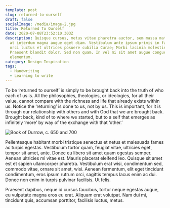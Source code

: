 ```yaml
---
template: post
slug: returned-to-ourself
draft: false
socialImage: /media/image-2.jpg
title: Returned To Ourself
date: 2020-07-08T23:52:10.303Z
description: Quisque cursus, metus vitae pharetra auctor, sem massa mattis sem,
  at interdum magna augue eget diam. Vestibulum ante ipsum primis in faucibus
  orci luctus et ultrices posuere cubilia Curae; Morbi lacinia molestie dui.
  Praesent blandit dolor. Sed non quam. In vel mi sit amet augue congue
  elementum.
category: Design Inspiration
tags:
  - Handwriting
  - Learning to write
---
```

To be ‘returned to ourself’ is simply to be brought back into the truth of who each of us is. All the philosophies, theologies, or ideologies, for all their value, cannot compare with the richness and life that already exists within us. Notice the ‘returning’ is done to us, not by us.  This is important, for it is through our relationship with others and with God that we are brought back. Brought back, kind of to where we started, but to a self that emerges as infinitely ‘more’ by way of the exchange with that ‘other.’     	

![Book of Durrow, c. 650 and 700](/media/book-of-durrow.jpg "Book of Durrow, c. 650 and 700")

Pellentesque habitant morbi tristique senectus et netus et malesuada fames ac turpis egestas. Vestibulum tortor quam, feugiat vitae, ultricies eget, tempor sit amet, ante. Donec eu libero sit amet quam egestas semper. Aenean ultricies mi vitae est. Mauris placerat eleifend leo. Quisque sit amet est et sapien ullamcorper pharetra. Vestibulum erat wisi, condimentum sed, commodo vitae, ornare sit amet, wisi. Aenean fermentum, elit eget tincidunt condimentum, eros ipsum rutrum orci, sagittis tempus lacus enim ac dui. Donec non enim in turpis pulvinar facilisis. Ut felis. 

Praesent dapibus, neque id cursus faucibus, tortor neque egestas augue, eu vulputate magna eros eu erat. Aliquam erat volutpat. Nam dui mi, tincidunt quis, accumsan porttitor, facilisis luctus, metus.